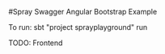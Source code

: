 #Spray Swagger Angular Bootstrap Example

To run: sbt "project sprayplayground" run

TODO: Frontend
